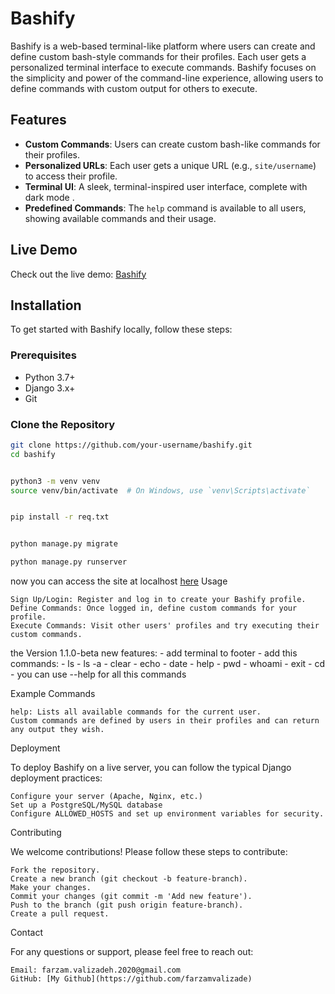 # Bashify

Bashify is a web-based terminal-like platform where users can create and define custom bash-style commands for their profiles. Each user gets a personalized terminal interface to execute commands. Bashify focuses on the simplicity and power of the command-line experience, allowing users to define commands with custom output for others to execute.

## Features
- **Custom Commands**: Users can create custom bash-like commands for their profiles.
- **Personalized URLs**: Each user gets a unique URL (e.g., `site/username`) to access their profile.
- **Terminal UI**: A sleek, terminal-inspired user interface, complete with dark mode .
- **Predefined Commands**: The `help` command is available to all users, showing available commands and their usage.



## Live Demo
Check out the live demo: [Bashify](https://farzam1389.pythonanywhere.com)

## Installation

To get started with Bashify locally, follow these steps:

### Prerequisites
- Python 3.7+
- Django 3.x+
- Git

### Clone the Repository

```bash
git clone https://github.com/your-username/bashify.git
cd bashify


python3 -m venv venv
source venv/bin/activate  # On Windows, use `venv\Scripts\activate`


pip install -r req.txt


python manage.py migrate

python manage.py runserver
```
now you can access the site at localhost [here](http://localhost:8000)
Usage

    Sign Up/Login: Register and log in to create your Bashify profile.
    Define Commands: Once logged in, define custom commands for your profile.
    Execute Commands: Visit other users' profiles and try executing their custom commands.


the Version 1.1.0-beta new features:
    - add terminal to footer
    - add this commands:
        - ls
        - ls -a
        - clear
        - echo
        - date
        - help
        - pwd
        - whoami
        - exit
        - cd
    - you can use --help for all this commands


Example Commands

    help: Lists all available commands for the current user.
    Custom commands are defined by users in their profiles and can return any output they wish.

Deployment

To deploy Bashify on a live server, you can follow the typical Django deployment practices:

    Configure your server (Apache, Nginx, etc.)
    Set up a PostgreSQL/MySQL database
    Configure ALLOWED_HOSTS and set up environment variables for security.

Contributing

We welcome contributions! Please follow these steps to contribute:

    Fork the repository.
    Create a new branch (git checkout -b feature-branch).
    Make your changes.
    Commit your changes (git commit -m 'Add new feature').
    Push to the branch (git push origin feature-branch).
    Create a pull request.


Contact

For any questions or support, please feel free to reach out:

    Email: farzam.valizadeh.2020@gmail.com
    GitHub: [My Github](https://github.com/farzamvalizade)
